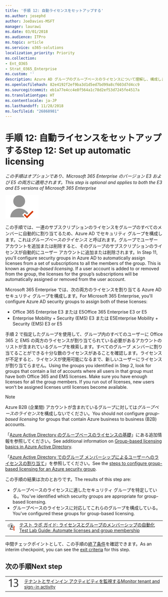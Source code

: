```yaml
---
title: '手順 12: 自動ライセンスをセットアップする'
ms.author: josephd
author: JoeDavies-MSFT
manager: laurawi
ms.date: 03/01/2018
ms.audience: ITPro
ms.topic: article
ms.service: o365-solutions
localization_priority: Priority
ms.collection:
- Ent_O365
- Strat_O365_Enterprise
ms.custom: ''
description: Azure AD グループのグループベースのライセンスについて理解し、構成します。
ms.openlocfilehash: 82e4192f2ef9ba3d1d5ed7bd99a8cf603d7d4cc9
ms.sourcegitcommit: eb1a77e4cc4e8f564a1c78d2ef53d7245fe4517a
ms.translationtype: HT
ms.contentlocale: ja-JP
ms.lasthandoff: 11/28/2018
ms.locfileid: "26868981"
---
```

# <a name="step-12-set-up-automatic-licensing"></a><span data-ttu-id="5d066-103">手順 12: 自動ライセンスをセットアップする</span><span class="sxs-lookup"><span data-stu-id="5d066-103">Step 12: Set up automatic licensing</span></span>

<span data-ttu-id="5d066-104">*この手順はオプションであり、Microsoft 365 Enterprise のバージョン E3 および E5 の両方に適用されます。*</span><span class="sxs-lookup"><span data-stu-id="5d066-104">*This step is optional and applies to both the E3 and E5 versions of Microsoft 365 Enterprise*</span></span>

![](./media/deploy-foundation-infrastructure/identity_icon-small.png)

<span data-ttu-id="5d066-p101">この手順では、一連のサブスクリプションのライセンスをグループのすべてのメンバーに自動的に割り当てるため、Azure AD でセキュリティ グループを構成します。これは*グループベースのライセンス* と呼ばれます。グループでユーザー アカウントを追加または削除すると、そのグループのサブスクリプションのライセンスが自動的にユーザー アカウントに追加または削除されます。</span><span class="sxs-lookup"><span data-stu-id="5d066-p101">In Step 11, you'll configure security groups in Azure AD to automatically assign licenses from a set of subscriptions to all the members of the group. This is known as *group-based licensing*. If a user account is added to or removed from the group, the licenses for the group’s subscriptions will be automatically assigned or removed from the user account.</span></span>

<span data-ttu-id="5d066-108">Microsoft 365 Enterprise では、次の両方のライセンスを割り当てる Azure AD セキュリティ グループを構成します。</span><span class="sxs-lookup"><span data-stu-id="5d066-108">For Microsoft 365 Enterprise, you'll configure Azure AD security groups to assign both of these licenses:</span></span>

- <span data-ttu-id="5d066-109">Office 365 Enterprise E3 または E5</span><span class="sxs-lookup"><span data-stu-id="5d066-109">Office 365 Enterprise E3 or E5</span></span>
- <span data-ttu-id="5d066-110">Enterprise Mobility + Security (EMS) E3 または E5</span><span class="sxs-lookup"><span data-stu-id="5d066-110">Enterprise Mobility + Security (EMS) E3 or E5</span></span>

<span data-ttu-id="5d066-p102">手順 2 で指定したグループを使用して、グループ内のすべてのユーザーに Office 365 と EMS の両方のライセンスが割り当てられている必要があるアカウントのリストが含まれているグループを検索します。すべてのグループ メンバーに割り当てることができる十分な数のライセンスがあることを確認します。ライセンスが不足すると、ライセンスが使用可能になるまで、新しいユーザーにライセンスが割り当てらません。</span><span class="sxs-lookup"><span data-stu-id="5d066-p102">Using the groups you identified in Step 2, look for groups that contain a list of accounts where all users in that group must have both Office 365 and EMS licenses. Make sure you have enough licenses for all the group members. If you run out of licenses, new users won’t be assigned licenses until licenses become available.</span></span>

>[!Note]
><span data-ttu-id="5d066-114">Azure B2B (企業間) アカウントが含まれているグループに対しては*グループベースのライセンス*を構成しないでください。</span><span class="sxs-lookup"><span data-stu-id="5d066-114">You should not configure *group-based licensing* for groups that contain Azure business to business (B2B) accounts.</span></span>
>

<span data-ttu-id="5d066-115">「[Azure Active Directory のグループベースのライセンスの基礎](https://docs.microsoft.com/azure/active-directory/active-directory-licensing-whatis-azure-portal)」にある追加情報を参照してください。</span><span class="sxs-lookup"><span data-stu-id="5d066-115">See additional information on [Group-based licensing basics in Azure Active Directory](https://docs.microsoft.com/azure/active-directory/active-directory-licensing-whatis-azure-portal).</span></span>

<span data-ttu-id="5d066-116">「[Azure Active Directory でのグループ メンバーシップによるユーザーへのライセンスの割り当て](https://docs.microsoft.com/azure/active-directory/active-directory-licensing-group-assignment-azure-portal)」を参照してください。</span><span class="sxs-lookup"><span data-stu-id="5d066-116">See the [steps to configure group-based licensing for an Azure security group](https://docs.microsoft.com/azure/active-directory/active-directory-licensing-group-assignment-azure-portal).</span></span>

<span data-ttu-id="5d066-117">この手順の結果は次のとおりです。</span><span class="sxs-lookup"><span data-stu-id="5d066-117">The results of this step are:</span></span>

- <span data-ttu-id="5d066-118">グループベースのライセンスに適したセキュリティ グループを特定している。</span><span class="sxs-lookup"><span data-stu-id="5d066-118">You've identified which security groups are appropriate for group-based licensing.</span></span>
- <span data-ttu-id="5d066-119">グループベースのライセンスに対応してこれらのグループを構成している。</span><span class="sxs-lookup"><span data-stu-id="5d066-119">You've configured these groups for group-based licensing.</span></span>

|||
|:-------|:-----|
|![Microsoft クラウド のテスト ラボ ガイド](media/m365-enterprise-test-lab-guides/cloud-tlg-icon-small.png)| [<span data-ttu-id="5d066-121">テスト ラボ ガイド: ライセンスとグループのメンバーシップの自動化</span><span class="sxs-lookup"><span data-stu-id="5d066-121">Test Lab Guide: Automate licenses and group membership</span></span>](automate-licenses-group-membership-microsoft-365-test-environment.md) |
|||

<span data-ttu-id="5d066-122">中間チェックポイントとして、この手順の[終了条件](identity-exit-criteria.md#crit-identity-group-license)を確認できます。</span><span class="sxs-lookup"><span data-stu-id="5d066-122">As an interim checkpoint, you can see the [exit criteria](identity-exit-criteria.md#crit-identity-group-license) for this step.</span></span>

## <a name="next-step"></a><span data-ttu-id="5d066-123">次の手順</span><span class="sxs-lookup"><span data-stu-id="5d066-123">Next step</span></span>

|||
|:-------|:-----|
|![](./media/stepnumbers/Step13.png)| [<span data-ttu-id="5d066-124">テナントとサインイン アクティビティを監視する</span><span class="sxs-lookup"><span data-stu-id="5d066-124">Monitor tenant and sign-in activity</span></span>](identity-azure-ad-access-usage-reporting.md) |

